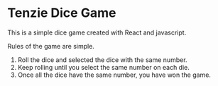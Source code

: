 # Tenzie Dice Game

This is a simple dice game created with React and javascript.

Rules of the game are simple.

  1. Roll the dice and selected the dice with the same number.
  2. Keep rolling until you select the same number on each die.
  3. Once all the dice have the same number, you have won the game.

